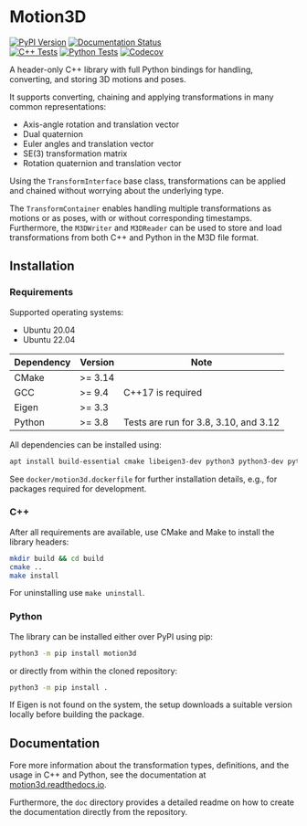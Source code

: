 # Motion3D

[![PyPI Version](https://img.shields.io/pypi/v/motion3d?color=0f80c1)](https://pypi.org/project/motion3d)
[![Documentation Status](https://readthedocs.org/projects/motion3d/badge/?version=latest)](https://motion3d.readthedocs.io/en/latest/?badge=latest)  
[![C++ Tests](https://github.com/mhorn11/motion3d/actions/workflows/cpp_tests.yml/badge.svg?branch=main)](https://github.com/mhorn11/motion3d/actions/workflows/cpp_tests.yml)
[![Python Tests](https://github.com/mhorn11/motion3d/actions/workflows/python_tests.yml/badge.svg?branch=main)](https://github.com/mhorn11/motion3d/actions/workflows/python_tests.yml)
[![Codecov](https://codecov.io/gh/mhorn11/motion3d/graph/badge.svg?token=DXJBH2UE7R)](https://codecov.io/gh/mhorn11/motion3d)


A header-only C++ library with full Python bindings for handling, converting, and storing 3D motions and poses.

It supports converting, chaining and applying transformations in many common representations:
 * Axis-angle rotation and translation vector
 * Dual quaternion
 * Euler angles and translation vector
 * SE(3) transformation matrix
 * Rotation quaternion and translation vector

Using the `TransformInterface` base class, transformations can be applied and chained without worrying about the underlying type.

The `TransformContainer` enables handling multiple transformations as motions or as poses, with or without corresponding timestamps.
Furthermore, the `M3DWriter` and `M3DReader` can be used to store and load transformations from both C++ and Python in the M3D file format.



## Installation

### Requirements

Supported operating systems:
 * Ubuntu 20.04
 * Ubuntu 22.04


| Dependency | Version  | Note                                  |
|------------|----------| ------------------------------------- |
| CMake      | >= 3.14  |                                       |
| GCC        | >= 9.4   | C++17 is required                     |
| Eigen      | >= 3.3   |                                       |
| Python     | >= 3.8   | Tests are run for 3.8, 3.10, and 3.12 |


All dependencies can be installed using:

```bash
apt install build-essential cmake libeigen3-dev python3 python3-dev python3-pip
```

See `docker/motion3d.dockerfile` for further installation details, e.g., for packages required for development.


### C++

After all requirements are available, use CMake and Make to install the library headers:

```bash
mkdir build && cd build
cmake ..
make install
```

For uninstalling use `make uninstall`.


### Python

The library can be installed either over PyPI using pip:

```bash
python3 -m pip install motion3d
```

or directly from within the cloned repository:

```bash
python3 -m pip install .
```

If Eigen is not found on the system, the setup downloads a suitable version locally before building the package.


## Documentation

Fore more information about the transformation types, definitions, and the usage in C++ and Python, see the documentation at [motion3d.readthedocs.io](https://motion3d.readthedocs.io).

Furthermore, the `doc` directory provides a detailed readme on how to create the documentation directly from the repository.
